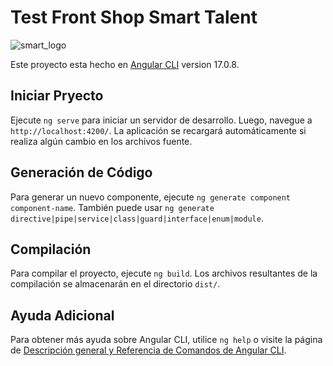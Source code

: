 # Test Front Shop Smart Talent

![smart_logo](https://github.com/hom669/frontend-smart-talent-shop/assets/78924776/07233a7c-0be7-4323-899f-e686f44220a0)


Este proyecto esta hecho en [Angular CLI](https://github.com/angular/angular-cli) version 17.0.8.

## Iniciar Pryecto

Ejecute `ng serve` para iniciar un servidor de desarrollo. Luego, navegue a `http://localhost:4200/`. La aplicación se recargará automáticamente si realiza algún cambio en los archivos fuente.

## Generación de Código
Para generar un nuevo componente, ejecute `ng generate component component-name`. También puede usar `ng generate directive|pipe|service|class|guard|interface|enum|module`.

## Compilación

Para compilar el proyecto, ejecute `ng build`. Los archivos resultantes de la compilación se almacenarán en el directorio `dist/`.

## Ayuda Adicional

Para obtener más ayuda sobre Angular CLI, utilice `ng help` o visite la página de [Descripción general y Referencia de Comandos de Angular CLI](https://angular.io/cli).
